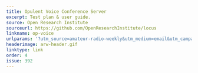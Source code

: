 ```yaml
---
title: Opulent Voice Conference Server
excerpt: Test plan & user guide.
source: Open Research Institute
sourceurl: https://github.com/OpenResearchInstitute/locus
linkname: op-voice
urlparams: '?utm_source=amateur-radio-weekly&utm_medium=email&utm_campaign=newsletter'
headerimage: arw-header.gif
linktype: link
order: 4
issue: 392
---
```


